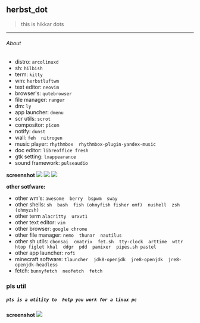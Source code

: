 ## herbst_dot

>this is hikkar dots

---
###### About
*  distro: `arcolinuxd`
*  sh: `hilbish` 
*  term: `kitty`
*  wm: `herbstluftwm`
*  text editor: `neovim`
*  browser's: `qutebrowser`
*  file manager: `ranger`
*  dm: `ly`
*  app launcher: `dmenu`
*  scr utils: `scrot`
*  compositor: `picom`
*  notify: `dunst`
*  wall: `feh  nitrogen`
*  music player: `rhythmbox  rhythmbox-plugin-yandex-music`
*  doc editor: `libreoffice fresh`
*  gtk setting: `lxappearance`
*  sound framework: `pulseaudio`

**screenshot**
<img src="https://github.com/h1kkar/herbst_dot/blob/master/.screenshot/scr.png">
<img src="https://github.com/h1kkar/herbst_dot/blob/master/.screenshot/scr_001.png">
<img src="https://github.com/h1kkar/herbst_dot/blob/master/.screenshot/scr_002.png">

**other sotfware:**

*  other wm's: `awesome  berry  bspwm  sway`
*  other shells: `sh  bash  fish (ohmyfish fisher omf)  nushell  zsh (ohmyzsh)`
*  other term `alacritty  urxvt1`
*  other text editor: `vim`
*  other browser: `google chrome`
*  other file manager: `nemo  thunar  nautilus`
*  other sh utils: `cbonsai  cmatrix  fet.sh  tty-clock  arttime  wttr  htop figlet khal  ddgr  pdd  pamixer  pipes.sh pastel`
*  other app launcher: `rofi`
*  minecraft software: `tlauncher  jdk8-openjdk  jre8-openjdk  jre8-openjdk-headless`
*  fetch: `bunnyfetch  neofetch  fetch`

### pls util

##### `pls is a utility to  help you work for a linux pc`

**screenshot**
<img src="https://github.com/h1kkar/herbst_dot/blob/master/.screenshot/scr_pls.png">